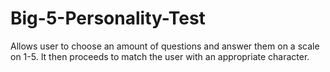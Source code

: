# Big-5-Personality-Test
Allows user to choose an amount of questions and answer them on a scale on 1-5. It then proceeds to match the user with an appropriate character.
